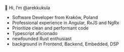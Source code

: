 👋 Hi, I’m @arekkukula
- Software Developer from Kraków, Poland
- Professional experience in Angular, RxJS and NgRx
- Prioritize clean and performant code
- Typescript aficionado
- newfounded Rust enthusiast
- background in Frontend, Backend, Embedded, DSP
<!---
arekkukula/arekkukula is a ✨ special ✨ repository because its `README.md` (this file) appears on your GitHub profile.
You can click the Preview link to take a look at your changes.
--->
